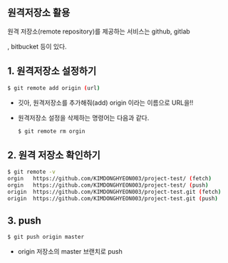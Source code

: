 ## 원격저장소 활용

원격 저장소(remote repository)를 제공하는 서비스는 github, gitlab

, bitbucket 등이 있다.



## 1. 원격저장소 설정하기

```bash
$ git remote add origin (url)
```

* 깃아, 원격저장소를 추가해줘(add) origin 이라는 이름으로 URL을!!

* 원격저장소 설정을 삭제하는  명령어는 다음과 같다.

  ```bash
  $ git remote rm orgin
  ```



## 2. 원격 저장소 확인하기

```bash
$ git remote -v
orgin   https://github.com/KIMDONGHYEON003/project-test/ (fetch)
orgin   https://github.com/KIMDONGHYEON003/project-test/ (push)
origin  https://github.com/KIMDONGHYEON003/project-test.git (fetch)
origin  https://github.com/KIMDONGHYEON003/project-test.git (push)
```



## 3. push

```bash
$ git push origin master

```

* origin 저장소의 master 브랜치로 push